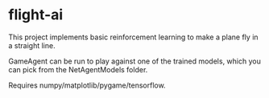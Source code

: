 # flight-ai
This project implements basic reinforcement learning to make a plane fly in a straight line.

GameAgent can be run to play against one of the trained models, which you can pick from the NetAgentModels folder.

Requires numpy/matplotlib/pygame/tensorflow.
